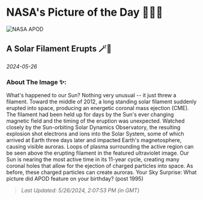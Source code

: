 
# NASA's Picture of the Day 🧑‍🚀💫

  ![NASA APOD](https://apod.nasa.gov/apod/image/2405/filament_sdo_1080.jpg)
  
  ## A Solar Filament Erupts 🪄🌌
  
  _2024-05-26_
  
  ### About The Image ✨: 
  
  What's happened to our Sun?  Nothing very unusual -- it just threw a filament. Toward the middle of 2012, a long standing solar filament suddenly erupted into space, producing an energetic coronal mass ejection (CME).  The filament had been held up for days by the Sun's ever changing magnetic field and the timing of the eruption was unexpected. Watched closely by the Sun-orbiting Solar Dynamics Observatory, the resulting explosion shot electrons and ions into the Solar System, some of which arrived at Earth three days later and impacted Earth's magnetosphere, causing visible auroras. Loops of plasma surrounding the active region can be seen above the erupting filament in the featured ultraviolet image. Our Sun is nearing the most active time in its 11-year cycle, creating many coronal holes that allow for the ejection of charged particles into space. As before, these charged particles can create auroras.    Your Sky Surprise: What picture did APOD feature on your birthday? (post 1995)
  
  
  
  > _Last Updated: 5/26/2024, 2:07:53 PM (in GMT)_
  